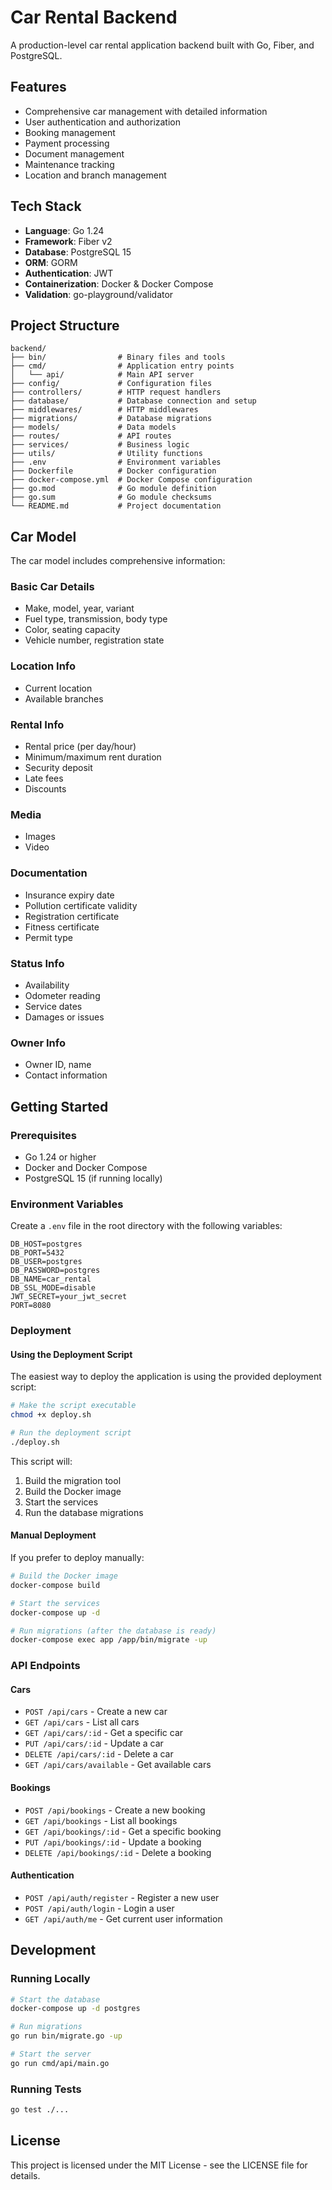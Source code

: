 # Car Rental Backend

A production-level car rental application backend built with Go, Fiber, and PostgreSQL.

## Features

- Comprehensive car management with detailed information
- User authentication and authorization
- Booking management
- Payment processing
- Document management
- Maintenance tracking
- Location and branch management

## Tech Stack

- **Language**: Go 1.24
- **Framework**: Fiber v2
- **Database**: PostgreSQL 15
- **ORM**: GORM
- **Authentication**: JWT
- **Containerization**: Docker & Docker Compose
- **Validation**: go-playground/validator

## Project Structure

```
backend/
├── bin/                # Binary files and tools
├── cmd/                # Application entry points
│   └── api/            # Main API server
├── config/             # Configuration files
├── controllers/        # HTTP request handlers
├── database/           # Database connection and setup
├── middlewares/        # HTTP middlewares
├── migrations/         # Database migrations
├── models/             # Data models
├── routes/             # API routes
├── services/           # Business logic
├── utils/              # Utility functions
├── .env                # Environment variables
├── Dockerfile          # Docker configuration
├── docker-compose.yml  # Docker Compose configuration
├── go.mod              # Go module definition
├── go.sum              # Go module checksums
└── README.md           # Project documentation
```

## Car Model

The car model includes comprehensive information:

### Basic Car Details
- Make, model, year, variant
- Fuel type, transmission, body type
- Color, seating capacity
- Vehicle number, registration state

### Location Info
- Current location
- Available branches

### Rental Info
- Rental price (per day/hour)
- Minimum/maximum rent duration
- Security deposit
- Late fees
- Discounts

### Media
- Images
- Video

### Documentation
- Insurance expiry date
- Pollution certificate validity
- Registration certificate
- Fitness certificate
- Permit type

### Status Info
- Availability
- Odometer reading
- Service dates
- Damages or issues

### Owner Info
- Owner ID, name
- Contact information

## Getting Started

### Prerequisites

- Go 1.24 or higher
- Docker and Docker Compose
- PostgreSQL 15 (if running locally)

### Environment Variables

Create a `.env` file in the root directory with the following variables:

```
DB_HOST=postgres
DB_PORT=5432
DB_USER=postgres
DB_PASSWORD=postgres
DB_NAME=car_rental
DB_SSL_MODE=disable
JWT_SECRET=your_jwt_secret
PORT=8080
```

### Deployment

#### Using the Deployment Script

The easiest way to deploy the application is using the provided deployment script:

```bash
# Make the script executable
chmod +x deploy.sh

# Run the deployment script
./deploy.sh
```

This script will:
1. Build the migration tool
2. Build the Docker image
3. Start the services
4. Run the database migrations

#### Manual Deployment

If you prefer to deploy manually:

```bash
# Build the Docker image
docker-compose build

# Start the services
docker-compose up -d

# Run migrations (after the database is ready)
docker-compose exec app /app/bin/migrate -up
```

### API Endpoints

#### Cars

- `POST /api/cars` - Create a new car
- `GET /api/cars` - List all cars
- `GET /api/cars/:id` - Get a specific car
- `PUT /api/cars/:id` - Update a car
- `DELETE /api/cars/:id` - Delete a car
- `GET /api/cars/available` - Get available cars

#### Bookings

- `POST /api/bookings` - Create a new booking
- `GET /api/bookings` - List all bookings
- `GET /api/bookings/:id` - Get a specific booking
- `PUT /api/bookings/:id` - Update a booking
- `DELETE /api/bookings/:id` - Delete a booking

#### Authentication

- `POST /api/auth/register` - Register a new user
- `POST /api/auth/login` - Login a user
- `GET /api/auth/me` - Get current user information

## Development

### Running Locally

```bash
# Start the database
docker-compose up -d postgres

# Run migrations
go run bin/migrate.go -up

# Start the server
go run cmd/api/main.go
```

### Running Tests

```bash
go test ./...
```

## License

This project is licensed under the MIT License - see the LICENSE file for details. 